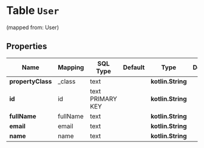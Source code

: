 
# Table `User`
(mapped from: User)

## Properties
Name | Mapping | SQL Type | Default | Type | Description | Notes
---- | ------- | -------- | ------- | ---- | ----------- | -----
**propertyClass** | _class | text |  | **kotlin.String** |  |  [optional]
**id** | id | text PRIMARY KEY |  | **kotlin.String** |  |  [optional]
**fullName** | fullName | text |  | **kotlin.String** |  |  [optional]
**email** | email | text |  | **kotlin.String** |  |  [optional]
**name** | name | text |  | **kotlin.String** |  |  [optional]







